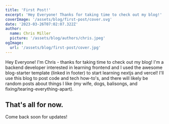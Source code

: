```yaml
---
title: 'First Post!'
excerpt: 'Hey Everyone! Thanks for taking time to check out my blog!'
coverImage: '/assets/blog/first-post/cover.svg'
date: '2023-03-26T07:02:07.322Z'
author:
  name: Chris Miller
  picture: '/assets/blog/authors/chris.jpeg'
ogImage:
  url: '/assets/blog/first-post/cover.jpg'
---
```


Hey Everyone! I'm Chris - thanks for taking time to check out my blog! I'm a backend developer interested in learning frontend and I used the awesome blog-starter template (linked in footer) to start learning nextjs and vercel! I'll use this blog to post code and tech how-to's, and there will likely be random posts about things I like (my wife, dogs, balisongs, and fixing/tearing-everything-apart).

## That's all for now.

Come back soon for updates!
